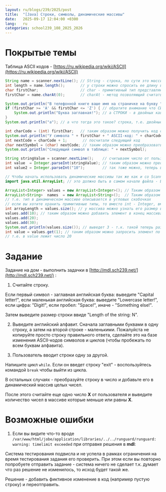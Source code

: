 ```yaml
---
layout: ru/blogs/239/2025/post
title:  "[Java] Строки, символы, динамические массивы"
date:   2025-09-17 12:04:00 +0300
lang:   ru
categories: school239_108_2025_2026
---
```


[//]: # (1 урок - ???:)
[//]: # (строка - почти массив)
[//]: # (длина строки, узнать символ)
[//]: # (символы в одинарных кавычках в отличие от строк)
[//]: # (можно узнать ASCII-код символа преобразовав его в число)
[//]: # (и наоборот)
[//]: # (ArrayList - массив произвольной длины, вместо int-Integer)
[//]: # (size get add)

**Покрытые темы**
====

Таблица ASCII кодов - [https://ru.wikipedia.org/wiki/ASCII](https://ru.wikipedia.org/wiki/ASCII)
 
```java
String name = scanner.nextLine(); // String - строка, по сути это массив состоящий из символов
int length = name.length();       // у строки можно спросить ее длину вызвав у нее метод length() (он возвращает целое число)
char firstChar;                   // char - примитивный тип представляющий какой бы то ни было символ
firstChar = name.charAt(0);       // charAt - метод позволяющий считать символ строки по нужному индексу (как и с обычными массивами - с нуля)

System.out.println("В телефонной книге ваше имя на страничке на букву " + firstChar);
if (firstChar >= 'A' && firstChar <= 'Z') { // обратите внимание что СИМВОЛЫ - в одиночных кавычках
    System.out.println("Буква заглавная!"); // а СТРОКИ - в двойных кавычках
}
System.out.println("a"); // а что тогда это такое? строка, т.е. двойные кавычки, просто она длины один - состоит из всего одного сивола

int charCode = (int) firstChar;   // таким образом можно получить код символа (в таблице ASCII)
System.out.println("У символа " + firstChar + " ASCII-код: " + charCode);
int nextCode = charCode + 1;       // посчитали следующий код
char nextSymbol = (char) nextCode; // таким образом можно преобразовать код в символ
System.out.println("Следующий символ в таблице: " + nextSymbol);

String stringValue = scanner.nextLine();    // считываем число от пользователя, но ввиде СТРОКИ!
int value  = Integer.parseInt(stringValue); // таким образом можно преобразовать строку в число
int value2 = Integer.parseInt("10");        // так тоже можно, теперь в value2 хранится число 10

// Чтобы начать использовать динамические массивы так же как и со Scanner ранее - вам надо сначала подключить "библиотеку" описывающую эти массивы:
import java.util.ArrayList; // это должно быть в самом начале файла - ВНЕ main-функции

ArrayList<Integer> values = new ArrayList<Integer>(); // Таким образом создается динамический массив целых чисел
ArrayList<String>  names  = new ArrayList<String>();  // Таким образом создается динамический массив в котором каждый элемент - строка
// т.е. тип в динамическом массиве описывается в угловых скобочках
// если вы хотите хранить примитивные типы, то вместо int - Integer, вместо double - Double
int arrayLength = values.size(); // у массива можно узнать его размер вызвав метод size() (в переводе на русский - размер), изначально он равен нулю
values.add(10); // таким образом можно добавить элемент в конец массива (и т.о. увеличить его размер на один элемент)
values.add(20);
values.add(30);
System.out.println(values.size()); // выведет 3 - т.к. такой теперь размер динамического массива (ведь мы добавили три элемента)
int value = values.get(1); // таким образом можно запросить элемент по индексу, как и с обычными массивами - индексация с нуля
// т.е. в value лежит число 20
```


**Задание**
====

Задание на дом - выполнить задачки в [http://mdl.sch239.net/](http://mdl.sch239.net/) :

1) Считайте строку.

Если первый символ - заглавная английская буква: выведите "Capital letter!", если маленькая английская буква: выведите "Lowercase letter!", если цифра: "Digit!", если пробел: "Space!", иначе - "Something else!".

Затем выведите размер строки ввиде "Length of the string: N".

2) Выведите английский алфавит. Сначала заглавными буквами в одну строку, а затем на второй строке - маленькими. Пожалуйста не копируйте просто строку правильного ответа, сделайте это на базе изменения ASCII-кодов символов и циклов (чтобы пробежать по всем буквам алфавита).

3) Пользователь вводит строки одну за другой.

Напишите цикл ```while```. Если он введет строку "exit" - воспользуйтесь командой ```break``` чтобы выйти из цикла.

В остальных случаях - преобразуйте строку в число и добавьте его в динамический массив целых чисел.

После этого считайте еще одно число **X** от пользователя и выведите количество чисел в массиве которые меньше или равны **X**.


**Возможные ошибки**
====

1) Если вы видите что-то вроде ```/var/www/html/jobe/application/libraries/../../runguard/runguard: warning: timelimit exceeded``` при отправке решения в **mdl**:

Система тестирования подвисла и не успела в рамках ограничения на время тестирования задания его проверить. При этом если вы повторно попробуете отправить задание - система ничего не сделает т.к. думает что раз решение не изменилось, то исход будет такой же.

Решение - добавить фиктивное изменение в код (например пустую строку) и переотправить.
